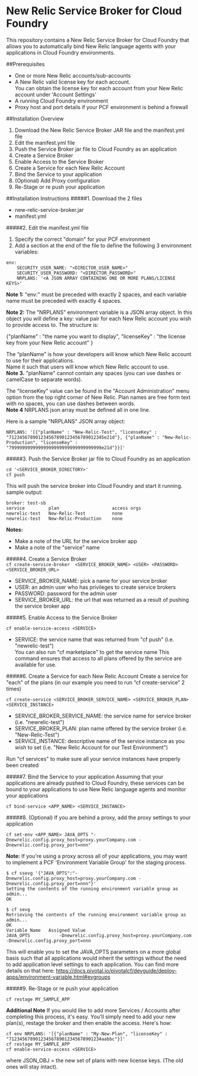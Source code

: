 # New Relic Service Broker for Cloud Foundry
This repository contains a New Relic Service Broker for Cloud Foundry that allows you to automatically bind New Relic language agents with your applications in Cloud Foundry environments. 

##Prerequisites

*    One or more New Relic accounts/sub-accounts
*    A New Relic valid license key for each account.  
 You can obtain the license key for each account from your New Relic account under 'Account Settings'
*    A running Cloud Foundry environment
*    Proxy host and port details if your PCF environment is behind a firewall



##Installation Overview

1.  Download the New Relic Service Broker JAR file and the manifest.yml file
2.  Edit the manifest.yml file
3.  Push the Service Broker jar file to Cloud Foundry as an application
4.  Create a Service Broker
5.  Enable Access to the Service Broker
6.  Create a Service for each New Relic Account
7.  Bind the Service to your application
8.  (Optional)  Add Proxy configuration
9.  Re-Stage or re push your application

##Installation Instructions
#####1.  Download the 2 files
* new-relic-service-broker.jar
* manifest.yml

#####2.  Edit the manifest.yml file
  1.  Specify the correct "domain" for your PCF environment
  2.  Add a section at the end of the file to define the following 3 environment variables:
```
env:
    SECURITY_USER_NAME: "<DIRECTOR_USER_NAME>"
    SECURITY_USER_PASSWORD: "<DIRECTOR_PASSWORD>"
    NRPLANS: '<A JSON ARRAY CONTAINING ONE OR MORE PLANS/LICENSE KEYS>'
```

**Note 1:** "env:" must be preceded with exactly 2 spaces, and each variable name must be preceded with exactly 4 spaces.

**Note 2:** The "NRPLANS" environment variable is a JSON array object. In this object you will define a key: value pair for each New Relic account you wish to provide access to.   The structure is:
>
{"planName" : "the name you want to display", "licenseKey" : "the license key from your New Relic account" } 
>

The “planName” is how your developers will know which New Relic account to use for their applications.  
Name it such that users will know which New Relic account to use.  
**Note 3.** "planName" cannot contain any spaces (you can use dashes or camelCase to separate words).  

The "licenseKey" value can be found in the "Account Administration" menu option from the top right corner of New Relic. 
Plan names are free form text with no spaces, you can use dashes between words.   
**Note 4** NRPLANS json array must be defined all in one line.

Here is a sample "NRPLANS" JSON array object:
```
NRPLANS: '[{"planName" : "New-Relic-Test", "licenseKey" : "712345678901234567890123456789012345e21d"}, {"planName" : "New-Relic-Production", "licenseKey" : "79999999999999999999999999999999999e21d"}}]'
```

#####3.  Push the Service Broker jar file to Cloud Foundry as an application
```
cd '<SERVICE_BROKER_DIRECTORY>'
cf push
```
This will push the service broker into Cloud Foundry and start it running.  
sample output:
```
broker: test-sb
service         plan                    access orgs   
newrelic-test   New-Relic-Test          none        
newrelic-test   New-Relic-Production    none        
````  

**Notes:**    
>
* Make a note of the URL for the service broker app   
* Make a note of the "service" name    
>

#####4.  Create a Service Broker    
```cf create-service-broker  <SERVICE_BROKER_NAME> <USER> <PASSWORD> <SERVICE_BROKER_URL>```
    
* SERVICE_BROKER_NAME: pick a name for your service broker
* USER: an admin user who has privileges to create service brokers
* PASSWORD: password for the admin user
* SERVICE_BROKER_URL: the url that was returned as a result of pushing the service broker app    


#####5.  Enable Access to the Service Broker    
```
cf enable-service-access <SERVICE>
```    

* SERVICE: the service name that was returned from "cf push" (i.e. "newrelic-test")    
You can also run "cf marketplace" to get the service name This command ensures that access to all plans offered by the service are available for use.



#####6.  Create a Service for each New Relic Account
Create a service for "each" of the plans (in our example you need to run “cf create-service” 2 times)
```
cf create-service <SERVICE_BROKER_SERVICE_NAME> <SERVICE_BROKER_PLAN> <SERVICE_INSTANCE>
```
* SERVICE_BROKER_SERVICE_NAME: the service name for service broker (i.e. "newrelic-test")
* SERVICE_BROKER_PLAN: plan name offered by the service broker (i.e. "New-Relic-Test")
* SERVICE_INSTANCE: descriptive name of the service instance as you wish to set (i.e. "New Relic Account for our Test Environment")

Run "cf services" to make sure all your service instances have properly been created

#####7.  Bind the Service to your application
Assuming that your applications are already pushed to Cloud Foundry, these services can be bound to your applications to use New Relic language agents and monitor your applications
```
cf bind-service <APP_NAME> <SERVICE_INSTANCE>
```
#####8.  (Optional) If you are behind a proxy, add the proxy settings to your application
```
cf set-env <APP_NAME> JAVA_OPTS "-Dnewrelic.config.proxy_host=proxy.yourCompany.com -Dnewrelic.config.proxy_port=nnn"
```
**Note:** If you're using a proxy across all of your applications, you may want to implement a PCF 'Environment Variable Group' for the staging process.
```
$ cf ssevg '{"JAVA_OPTS":"-Dnewrelic.config.proxy_host=proxy.yourCompany.com -Dnewrelic.config.proxy_port=nnn"}'
Setting the contents of the running environment variable group as admin...
OK
```
```
$ cf sevg
Retrieving the contents of the running environment variable group as admin...
OK
Variable Name   Assigned Value
JAVA_OPTS           -Dnewrelic.config.proxy_host=proxy.yourCompany.com -Dnewrelic.config.proxy_port=nnn
```
This will enable you to set the JAVA_OPTS parameters on a more global basis such that all applications would inherit the settings without the need to add application level settings to each application.   You can find more details on that here:
https://docs.pivotal.io/pivotalcf/devguide/deploy-apps/environment-variable.html#evgroups






#####9.  Re-Stage or re push your application
```
cf restage MY_SAMPLE_APP
```

**Additional Note**
If you would like to add more Services / Accounts after completing this process, it's easy.  You'll simply need to add your new plan(s), restage the broker and then enable the access. 
Here's how:
```
cf env NRPLANS: '[{"planName" : "My-New-Plan", "licenseKey" : "71234567890123456789012345678901234aabbc"}]'
cf restage MY_SAMPLE_APP
cf enable-service-access <SERVICE>
```
where JSON_OBJ = the new set of plans with new license keys.     (The old ones will stay intact).     
